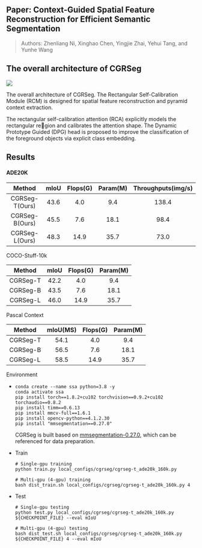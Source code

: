 ## Paper: Context-Guided Spatial Feature Reconstruction for Efficient Semantic Segmentation
> Authors: Zhenliang Ni, Xinghao Chen, Yingjie Zhai, Yehui Tang, and Yunhe Wang

## The overall architecture of CGRSeg

![](E:\项目文件\轻量化分割模型预研\github\CGRSeg.PNG)

The overall architecture of CGRSeg. The Rectangular Self-Calibration Module (RCM) is designed for spatial feature reconstruction and pyramid context extraction. 

The rectangular self-calibration attention (RCA) explicitly models the rectangular region and calibrates the attention shape. The Dynamic Prototype Guided (DPG) head
is proposed to improve the classification of the foreground objects via explicit class embedding.

## Results

#### ADE20K

| Method         | mIoU | Flops(G) | Param(M) | Throughputs(img/s) |
|:--------------:|:----:|:--------:|:--------:|:------------------:|
| CGRSeg-T(Ours) | 43.6 | 4.0      | 9.4      | 138.4              |
| CGRSeg-B(Ours) | 45.5 | 7.6      | 18.1     | 98.4               |
| CGRSeg-L(Ours) | 48.3 | 14.9     | 35.7     | 73.0               |

COCO-Stuff-10k

| Method   | mIoU | Flops(G) | Param(M) |
|:--------:|:----:|:--------:|:--------:|
| CGRSeg-T | 42.2 | 4.0      | 9.4      |
| CGRSeg-B | 43.5 | 7.6      | 18.1     |
| CGRSeg-L | 46.0 | 14.9     | 35.7     |

Pascal Context

| Method   | mIoU(MS) | Flops(G) | Param(M) |
| -------- |:--------:|:--------:|:--------:|
| CGRSeg-T | 54.1     | 4.0      | 9.4      |
| CGRSeg-B | 56.5     | 7.6      | 18.1     |
| CGRSeg-L | 58.5     | 14.9     | 35.7     |

 Environment

- ```shell
  conda create --name ssa python=3.8 -y
  conda activate ssa
  pip install torch==1.8.2+cu102 torchvision==0.9.2+cu102 torchaudio==0.8.2
  pip install timm==0.6.13
  pip install mmcv-full==1.6.1
  pip install opencv-python==4.1.2.30
  pip install "mmsegmentation==0.27.0"
  ```
  
  CGRSeg is built based on [mmsegmentation-0.27.0](https://github.com/open-mmlab/mmsegmentation/tree/v0.27.0), which can be referenced for data preparation.

- Train
  
  ```shell
  # Single-gpu training
  python train.py local_configs/cgrseg/cgrseg-t_ade20k_160k.py
  
  # Multi-gpu (4-gpu) training
  bash dist_train.sh local_configs/cgrseg/cgrseg-t_ade20k_160k.py 4
  ```

- Test
  
  ```shell
  # Single-gpu testing
  python test.py local_configs/cgrseg/cgrseg-t_ade20k_160k.py ${CHECKPOINT_FILE} --eval mIoU
  
  # Multi-gpu (4-gpu) testing
  bash dist_test.sh local_configs/cgrseg/cgrseg-t_ade20k_160k.py ${CHECKPOINT_FILE} 4 --eval mIoU
  ```
